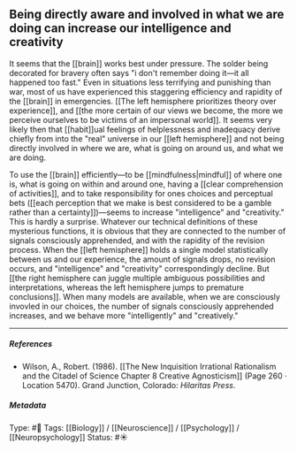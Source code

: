 ## Being directly aware and involved in what we are doing can increase our intelligence and creativity # 

It seems that the [[brain]] works best under pressure. The solder being decorated for bravery often says "i don't remember doing it—it all happened too fast." Even in situations less terrifying and punishing than war, most of us have experienced this staggering efficiency and rapidity of the [[brain]] in emergencies. [[The left hemisphere prioritizes theory over experience]], and [[the more certain of our views we become, the more we perceive ourselves to be victims of an impersonal world]]. It seems very likely then that [[habit]]ual feelings of helplessness and inadequacy derive chiefly from into the "real" universe in our [[left hemisphere]] and not being directly involved in where we are, what is going on around us, and what we are doing. 

To use the [[brain]] efficiently—to be [[mindfulness|mindful]] of where one is, what is going on within and around one, having a [[clear comprehension of activities]], and to take responsibility for ones choices and perceptual bets ([[each perception that we make is best considered to be a gamble rather than a certainty]])—seems to increase "intelligence" and "creativity." This is hardly a surprise. Whatever our technical definitions of these mysterious functions, it is obvious that they are connected to the number of signals consciously apprehended, and with the rapidity of the revision process. When the [[left hemisphere]] holds a single model statistically between us and our experience, the amount of signals drops, no revision occurs, and "intelligence" and "creativity" correspondingly decline. But [[the right hemisphere can juggle multiple ambiguous possibilities and interpretations, whereas the left hemisphere jumps to premature conclusions]]. When many models are available, when we are consciously invovled in our choices, the number of signals consciously apprehended increases, and we behave more "intelligently" and "creatively."

___

##### References

- Wilson, A., Robert. (1986). [[The New Inquisition Irrational Rationalism and the Citadel of Science Chapter 8 Creative Agnosticism]] (Page 260 · Location 5470). Grand Junction, Colorado: _Hilaritas Press_.

##### Metadata

Type: #🔴 
Tags: [[Biology]] / [[Neuroscience]] / [[Psychology]] / [[Neuropsychology]]
Status: #☀️ 